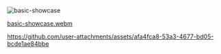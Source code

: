 ![basic-showcase](https://github.com/user-attachments/assets/bed07a7e-3771-4068-99e0-42b943974465)


[basic-showcase.webm](https://github.com/user-attachments/assets/ac33ce3e-5749-4665-8794-b1315b421e1a)




https://github.com/user-attachments/assets/afa4fca8-53a3-4677-bd05-bcde1ae84bbe

